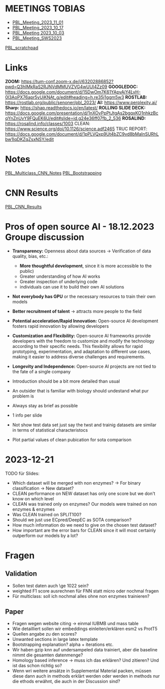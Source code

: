 # MEETINGS TOBIAS
- [PBL_Meeting_2023_11_01](PBL_Meeting_2023_11_01) 
- [PBL_Meeting_2023_10_17](PBL_Meeting_2023_10_17)
- [PBL_Meeting 2023_10_03](PBL_Meeting_2023_10_03)
- [PBL_Meeting_SWS2023](PBL_Meeting_SWS2023)

[PBL_scratchpad](PBL_scratchpad)

# Links
**ZOOM:** https://tum-conf.zoom-x.de/j/63202886852?pwd=Q3hIMkRaS2RJNVdMMUVZVG4wUUI4Zz09
**GOOGLEDOC:** https://docs.google.com/document/d/15DwOm7K61YApvAiY4LyH-0l3AoPX76apr5yUiKNAt_g/edit#heading=h.re35j1ggm5w3
**ROSTLAB:** https://rostlab.org/public/senoner/pbl_2023/
**AI:** https://www.perplexity.ai/
**Sharp:** https://shap.readthedocs.io/en/latest/
**ROLLING SLIDE DECK:** https://docs.google.com/presentation/d/1nXOvPpPtJtgAs2bgqxKO1nhkzBcqYnZnUvY9FQuEK6U/edit#slide=id.g24e36ff07fb_2_536
**ROSALIND:** https://rosalind.info/classes/1003
CLEAN: https://www.science.org/doi/10.1126/science.adf2465
TRUC REPORT: https://docs.google.com/document/d/1pPLVQxp9Ut4bZC9vd8bMaInSURhLbw1IqDKZqZsxNSY/edit

# Notes
[PBL_Multiclass_CNN_Notes](PBL_Multiclass_CNN_Notes)
[PBL_Bootstrapping](PBL_Bootstrapping)

# CNN Results
[PBL_CNN_Results](PBL_CNN_Results)

# Pros of open source AI - 18.12.2023 Groupe discussion
- **Transparency:** Openness about data sources → Verification of data quality, bias, etc.:
	- **More thoughtful development**, since it is more accessible to the public)
	- Greater understanding of how AI works
	- Greater inspection of underlying code
	- individuals can use it to build their own AI solutions
- **Not everybody has GPU** or the necessary resources to train their own models
- **Better recruitment of talent** → attracts more people to the field
- **Potential acceleration/Rapid Innovation:** Open-source AI development fosters rapid innovation by allowing developers
- **Customization and Flexibility:** Open-source AI frameworks provide developers with the freedom to customize and modify the technology according to their specific needs. This flexibility allows for rapid prototyping, experimentation, and adaptation to different use cases, making it easier to address diverse challenges and requirements.
- **Longevity and Independence:** Open-source AI projects are not tied to the fate of a single company


- Introduction should be a bit more detailed than usual
- An outsider that is familiar with biology should undestand what pur problem is
- Always stay as brief as possible
- 1 info per slide
- Not show test data set just say the twst and trainig datasets are similar in terms of statistical characteristocs
- Plot partial values of clean pubication for sota comparison 



# 2023-12-21
TODO für Slides:
- Which dataset will be merged with non enzymes? → For binary classification → New dataset?
- CLEAN performance on NEW dataset has only one score but we don't know on which level
- CLEAN was trained only on enzymes? Our models were trained on non enzymes & enzymes
- Was CLEAN trained on SPLIT100?
- Should we just use ECpred/DeepEC as SOTA comparison?
- How much information do we need to give on the chosen test dataset?
- How important are the error bars for CLEAN since it will most certainly outperform our models by a lot?


# Fragen
## Validation
- Sollen test daten auch \ge 1022 sein?
- weighted F1 score ausrechnen für FNN statt micro oder nochmal fragen
- Für multiclass: soll ich nochmal alles ohne non enzymes trainieren?
## Paper
- Fragen wegen website citing → einmal IUBMB und mass table
- Wie detailliert sollen wir embeddings einleiten/erklären esm2 vs ProtT5
- Quellen angabe zu den scores?
- Unwanted sections in large latex template
- Bootstrapping explanation? alpha + iterations etc.
- Wir haben gzip knn auf undersampeled data trainiert, aber die baseline nimmt die gesamten datenmenge?
- Homology based inference → muss ich das erklären? Und zitieren? Und ist das schon richtig so?
- Wenn wri weitere ansätze in Supplemental Material packen, müssen diese dann auch in methods erklärt werden oder werden in methods nur die ethods erwähnt, die auch in der Discussion sind?
